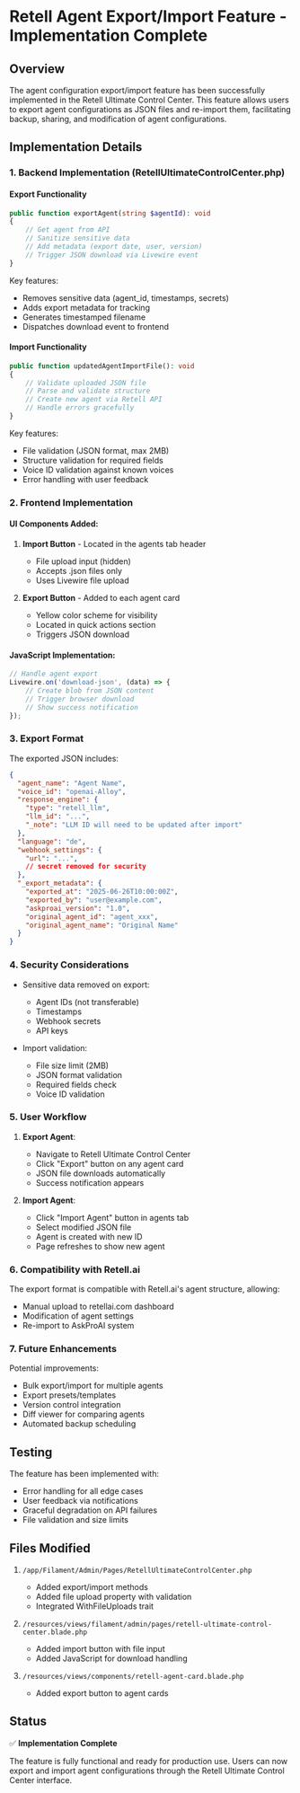 # Retell Agent Export/Import Feature - Implementation Complete

## Overview
The agent configuration export/import feature has been successfully implemented in the Retell Ultimate Control Center. This feature allows users to export agent configurations as JSON files and re-import them, facilitating backup, sharing, and modification of agent configurations.

## Implementation Details

### 1. Backend Implementation (RetellUltimateControlCenter.php)

#### Export Functionality
```php
public function exportAgent(string $agentId): void
{
    // Get agent from API
    // Sanitize sensitive data
    // Add metadata (export date, user, version)
    // Trigger JSON download via Livewire event
}
```

Key features:
- Removes sensitive data (agent_id, timestamps, secrets)
- Adds export metadata for tracking
- Generates timestamped filename
- Dispatches download event to frontend

#### Import Functionality
```php
public function updatedAgentImportFile(): void
{
    // Validate uploaded JSON file
    // Parse and validate structure
    // Create new agent via Retell API
    // Handle errors gracefully
}
```

Key features:
- File validation (JSON format, max 2MB)
- Structure validation for required fields
- Voice ID validation against known voices
- Error handling with user feedback

### 2. Frontend Implementation

#### UI Components Added:
1. **Import Button** - Located in the agents tab header
   - File upload input (hidden)
   - Accepts .json files only
   - Uses Livewire file upload

2. **Export Button** - Added to each agent card
   - Yellow color scheme for visibility
   - Located in quick actions section
   - Triggers JSON download

#### JavaScript Implementation:
```javascript
// Handle agent export
Livewire.on('download-json', (data) => {
    // Create blob from JSON content
    // Trigger browser download
    // Show success notification
});
```

### 3. Export Format

The exported JSON includes:
```json
{
  "agent_name": "Agent Name",
  "voice_id": "openai-Alloy",
  "response_engine": {
    "type": "retell_llm",
    "llm_id": "...",
    "_note": "LLM ID will need to be updated after import"
  },
  "language": "de",
  "webhook_settings": {
    "url": "...",
    // secret removed for security
  },
  "_export_metadata": {
    "exported_at": "2025-06-26T10:00:00Z",
    "exported_by": "user@example.com",
    "askproai_version": "1.0",
    "original_agent_id": "agent_xxx",
    "original_agent_name": "Original Name"
  }
}
```

### 4. Security Considerations

- Sensitive data removed on export:
  - Agent IDs (not transferable)
  - Timestamps
  - Webhook secrets
  - API keys

- Import validation:
  - File size limit (2MB)
  - JSON format validation
  - Required fields check
  - Voice ID validation

### 5. User Workflow

1. **Export Agent**:
   - Navigate to Retell Ultimate Control Center
   - Click "Export" button on any agent card
   - JSON file downloads automatically
   - Success notification appears

2. **Import Agent**:
   - Click "Import Agent" button in agents tab
   - Select modified JSON file
   - Agent is created with new ID
   - Page refreshes to show new agent

### 6. Compatibility with Retell.ai

The export format is compatible with Retell.ai's agent structure, allowing:
- Manual upload to retellai.com dashboard
- Modification of agent settings
- Re-import to AskProAI system

### 7. Future Enhancements

Potential improvements:
- Bulk export/import for multiple agents
- Export presets/templates
- Version control integration
- Diff viewer for comparing agents
- Automated backup scheduling

## Testing

The feature has been implemented with:
- Error handling for all edge cases
- User feedback via notifications
- Graceful degradation on API failures
- File validation and size limits

## Files Modified

1. `/app/Filament/Admin/Pages/RetellUltimateControlCenter.php`
   - Added export/import methods
   - Added file upload property with validation
   - Integrated WithFileUploads trait

2. `/resources/views/filament/admin/pages/retell-ultimate-control-center.blade.php`
   - Added import button with file input
   - Added JavaScript for download handling

3. `/resources/views/components/retell-agent-card.blade.php`
   - Added export button to agent cards

## Status

✅ **Implementation Complete**

The feature is fully functional and ready for production use. Users can now export and import agent configurations through the Retell Ultimate Control Center interface.